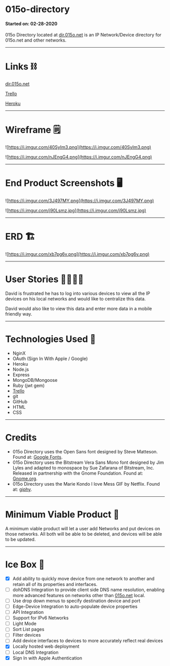 # 015o-directory
#### Started on: 02-28-2020

015o Directory located at [dir.015o.net](http://dir.015o.net) is an IP Network/Device directory for 015o.net and other networks.

---

# Links ⛓

[dir.015o.net](https://dir.015o.net/)

[Trello](https://trello.com/b/de9phg99/015odirectory)

[Heroku](https://zero15odirectory.herokuapp.com/)

---

# Wireframe 🗒

![https://i.imgur.com/40SyIm3.png](https://i.imgur.com/40SyIm3.png)

![https://i.imgur.com/nJEngG4.png](https://i.imgur.com/nJEngG4.png)

---

# End Product Screenshots 🖥

![https://i.imgur.com/3J497MY.png](https://i.imgur.com/3J497MY.png)

![https://i.imgur.com/j90Lsmz.jpg](https://i.imgur.com/j90Lsmz.jpg)

---

# ERD 🏗

![https://i.imgur.com/xb7pg6v.png](https://i.imgur.com/xb7pg6v.png)

---

# User Stories 👩‍💻👨‍💻

David is frustrated he has to log into various devices to view all the IP devices on his local networks and would like to centralize this data.

David would also like to view this data and enter more data in a mobile friendly way. 

---

# Technologies Used 💾

- NginX
- OAuth (Sign In With Apple / Google)
- Heroku
- Node.js
- Express
- MongoDB/Mongoose
- Ruby (jwt gem)
- [Trello](https://trello.com/b/de9phg99/015odirectory)
- git
- GitHub
- HTML
- CSS

---

# Credits

- 015o Directory uses the Open Sans font designed by Steve Matteson. Found at: [Google Fonts](https://fonts.google.com/specimen/Open+Sans).
- 015o Directory uses the Bitstream Vera Sans Mono font designed by Jim Lyles and adapted to monospace by Sue Zafarana of Bitstream, Inc. Released in partnership with the Gnome Foundation. Found at: [Gnome.org](https://www.gnome.org/fonts/).
- 015o Directory uses the Marie Kondo I love Mess GIF by Netflix. Found at: [giphy](https://media3.giphy.com/media/fCUCbWXe9JONVsJSUd/giphy.gif?cid=4d1e4f291a1703b7ed878413ce4a923c981d1a9f973b3972&rid=giphy.gif).

---

# Minimum Viable Product 🎯

A minimum viable product will let a user add Networks and put devices on those networks. All both will be able to be deleted, and devices will be able to be updated. 

---

# Ice Box 🧊

- [x]  Add ability to quickly move device from one network to another and retain all of its properties and interfaces.
- [ ]  dohDNS Integration to provide client side DNS name resolution, enabling more advanced features on networks other than [015o.net](http://015o.net) local.
- [ ]  Use drop down menus to specify destination device and port
- [ ]  Edge-Device Integration to auto-populate device properties
- [ ]  API Integration
- [ ]  Support for IPv6 Networks
- [ ]  Light Mode
- [ ]  Sort List pages
- [ ]  Filter devices
- [ ]  Add device interfaces to devices to more accurately reflect real devices
- [x]  Locally hosted web deployment
- [ ]  Local DNS Integration
- [x]  Sign In with Apple Authentication